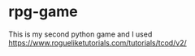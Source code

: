 # rpg-game

This is my second python game and I used 
https://www.rogueliketutorials.com/tutorials/tcod/v2/
